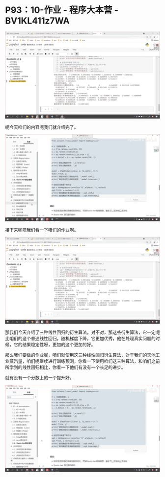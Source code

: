 # P93：10-作业 - 程序大本营 - BV1KL411z7WA

![](img/6c1da7bdd6e9f26db19a115f579b8ae6_0.png)

呃今天咱们的内容呢我们就介绍完了。

![](img/6c1da7bdd6e9f26db19a115f579b8ae6_2.png)

接下来呢嗯我们看一下咱们的作业啊。

![](img/6c1da7bdd6e9f26db19a115f579b8ae6_4.png)

那我们今天介绍了三种线性回归的衍生算法，对不对，那这些衍生算法，它一定呢比咱们的这个普通线性回归，随机梯度下降，它更加优秀，他在处理真实问题的时候，它的结果稳定性呀，更加的这个更加的好。

那么我们要做的作业呢，咱们就使用这三种线性回归衍生算法，对于我们的天池工业蒸汽量，咱们呢继续进行训练预测，你看一下使用咱们这三种算法，和咱们之前所学到的线性回归相比，你看一下他们有没有一个长足的进步。

就有没有一个分数上的一个提升好。

![](img/6c1da7bdd6e9f26db19a115f579b8ae6_6.png)